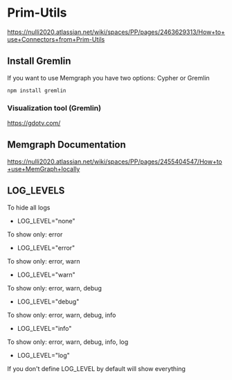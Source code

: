 # Prim-Utils

https://nulli2020.atlassian.net/wiki/spaces/PP/pages/2463629313/How+to+use+Connectors+from+Prim-Utils


## Install Gremlin

If you want to use Memgraph you have two options: Cypher or Gremlin

```npm install gremlin```

### Visualization tool (Gremlin)

https://gdotv.com/


## Memgraph Documentation

https://nulli2020.atlassian.net/wiki/spaces/PP/pages/2455404547/How+to+use+MemGraph+locally


## LOG_LEVELS

To hide all logs
- LOG_LEVEL="none"

To show only: error
- LOG_LEVEL="error"

To show only: error, warn
- LOG_LEVEL="warn"

To show only: error, warn, debug
- LOG_LEVEL="debug"

To show only: error, warn, debug, info
- LOG_LEVEL="info"

To show only: error, warn, debug, info, log
- LOG_LEVEL="log"

If you don't define LOG_LEVEL by default will show everything